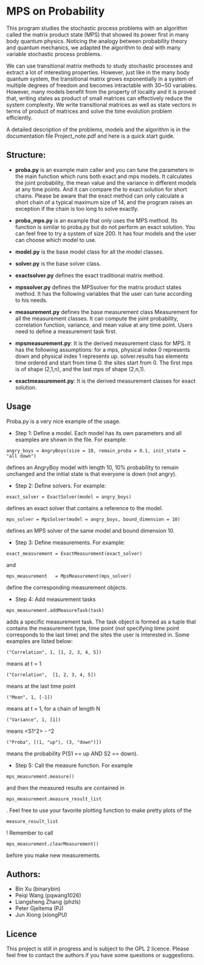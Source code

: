MPS on Probability
===

This program studies the stochastic process problems with an algorithm called the matrix product state (MPS) that showed its power first in many body quantum physics. Noticing the analogy between probability theory and quantum mechanics, we adapted the algorithm to deal with many variable stochastic process problems.

We can use transitional matrix methods to study stochastic processes and extract a lot of interesting properties. However, just like in the many body quantum system, the transitional matrix grows exponentially in a system of multiple degrees of freedom and becomes intractable with 30~50 variables. However, many models benefit from the property of locality and it is proved that, writing states as product of small matrices can effectively reduce the system complexity. We write transitional matrices as well as state vectors in terms of product of matrices and solve the time evolution problem efficiently.

A detailed description of the problems, models and the algorithm is in the documentation file Project_note.pdf and here is a quick start guide.

Structure:
---
* **proba.py** is an example main caller and you can tune the parameters in the main function which runs both exact and mps models. It calculates the joint probability, the mean value and the variance in different models at any time points. And it can compare the to exact solution for short chains. Please be aware that the exact method can only calculate a short chain of a typical maximum size of 14, and the program raises an exception if the chain is too long to solve exactly.
* **proba_mps.py** is an example that only uses the MPS method. Its function is similar to proba.py but do not perform an exact solution. You can feel free to try a system of size 200. It has four models and the user can choose which model to use. 
* **model.py** is the base model class for all the model classes. 
* **solver.py** is the base solver class. 
* **exactsolver.py** defines the exact traditional matrix method.
* **mpssolver.py** defines the MPSsolver for the matrix product states method. It has the following variables that the user can tune according to his needs. 

* **measurement.py** defines the base measurement class Measurement for all the measurement classes. It can compute the joint probability, correlation function, variance, and mean value at any time point. Users need to define a measurement task first. 

* **mpsmeasurement.py**: It is the derived measurement class for MPS. It has the following assumptions: for a mps, physical index 0 represents down and physical index 1 represents up. solver.results has elements time ordered and start from time 0. the sites start from 0. The first mps is of shape (2,1,n), and the last mps of shape (2,n,1).
* **exactmeasurement.py**: It is the derived measurement classes for exact solution. 




Usage
---
Proba.py is a very nice example of the usage. 

* Step 1: Define a model. Each model has its own parameters and all examples are shown in the file. For example:
```
angry_boys = AngryBoys(size = 10, remain_proba = 0.1, init_state = "all down")
```

defines an AngryBoy model with length 10, 10% probability to remain unchanged and the initial state is that everyone is down (not angry).

* Step 2: Define solvers. For example:
```
exact_solver = ExactSolver(model = angry_boys)
```

defines an exact solver that contains a reference to the model.
```
mps_solver = MpsSolver(model = angry_boys, bound_dimension = 10)
```

defines an MPS solver of the same model and bound dimension 10.

* Step 3: Define measurements. For example:
```
exact_measurement = ExactMeasurement(exact_solver)
```

and

```
mps_measurement   = MpsMeasurement(mps_solver)
```

define the corresponding measurement objects.

* Step 4: Add measurement tasks

```
mps_measurement.addMeasureTask(task)
```

adds a specific measurement task. The task object is formed as a tuple that contains the measurement type, time point (not specifying time point corresponds to the last time) and the sites the user is interested in. Some examples are listed below:

```
("Correlation", 1, [1, 2, 3, 4, 5])
```
means <S1 S2 S3 S4 S5> at t = 1

```
("Correlation",  [1, 2, 3, 4, 5]) 
```
means <S1 S2 S3 S4 S5> at the last time point

``` 
("Mean", 1, [-1])
```
means <SN> at t = 1, for a chain of length N

```
("Variance", 1, [1])
```
means <S1^2> - <S1>^2

```
("Proba", [(1, "up"), (3, "down")])
``` 
means the probability P(S1 == up AND S2 == down).

* Step 5: Call the measure function. For example
```
mps_measurement.measure()
```
and then the measured results are contained in 
```
mps_measurement.measure_result_list
```
. Feel free to use your favorite plotting function to make pretty plots of the 
```
measure_result_list
```
! Remember to call 
```
mps_measurement.clearMeasurement()
```
before you make new measurements.

Authors:
---
* Bin Xu (binarybin)
* Peiqi Wang (pqwang1026)
* Liangsheng Zhang (phzls)
* Peter Gjeltema (PJ)
* Jun Xiong (xiongPU)

Licence
---
This project is still in progress and is subject to the GPL 2 licence. Please feel free to contact the authors if you have some questions or suggestions.
